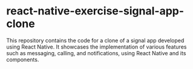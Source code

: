 # react-native-exercise-signal-app-clone
This repository contains the code for a clone of a signal app developed using React Native. It showcases the implementation of various features such as messaging, calling, and notifications, using React Native and its components.
